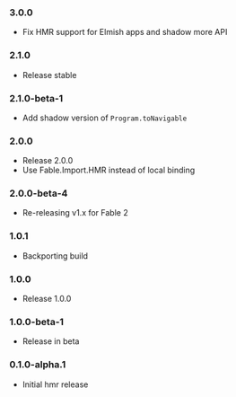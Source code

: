 ### 3.0.0

* Fix HMR support for Elmish apps and shadow more API

### 2.1.0

* Release stable

### 2.1.0-beta-1

* Add shadow version of `Program.toNavigable`

### 2.0.0

* Release 2.0.0
* Use Fable.Import.HMR instead of local binding

### 2.0.0-beta-4

* Re-releasing v1.x for Fable 2

### 1.0.1

* Backporting build

### 1.0.0

* Release 1.0.0

### 1.0.0-beta-1

* Release in beta

### 0.1.0-alpha.1

* Initial hmr release
